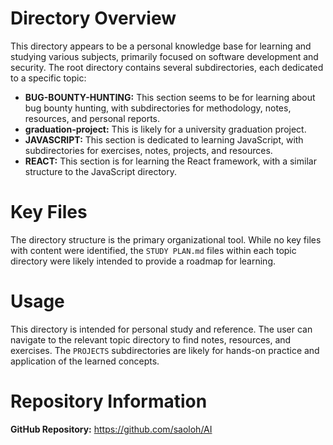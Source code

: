 # Directory Overview

This directory appears to be a personal knowledge base for learning and studying various subjects, primarily focused on software development and security. The root directory contains several subdirectories, each dedicated to a specific topic:

*   **BUG-BOUNTY-HUNTING:** This section seems to be for learning about bug bounty hunting, with subdirectories for methodology, notes, resources, and personal reports.
*   **graduation-project:** This is likely for a university graduation project.
*   **JAVASCRIPT:** This section is dedicated to learning JavaScript, with subdirectories for exercises, notes, projects, and resources.
*   **REACT:** This section is for learning the React framework, with a similar structure to the JavaScript directory.

# Key Files

The directory structure is the primary organizational tool. While no key files with content were identified, the `STUDY PLAN.md` files within each topic directory were likely intended to provide a roadmap for learning.

# Usage

This directory is intended for personal study and reference. The user can navigate to the relevant topic directory to find notes, resources, and exercises. The `PROJECTS` subdirectories are likely for hands-on practice and application of the learned concepts.

# Repository Information

**GitHub Repository:** https://github.com/saoloh/AI